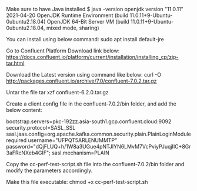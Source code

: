 Make sure to have Java installed
$ java -version
openjdk version "11.0.11" 2021-04-20
OpenJDK Runtime Environment (build 11.0.11+9-Ubuntu-0ubuntu2.18.04)
OpenJDK 64-Bit Server VM (build 11.0.11+9-Ubuntu-0ubuntu2.18.04, mixed mode, sharing)

You can install using below command:
sudo apt install default-jre

Go to Confluent Platform Download link below:
https://docs.confluent.io/platform/current/installation/installing_cp/zip-tar.html

Download the Latest version using command like below:
curl -O http://packages.confluent.io/archive/7.0/confluent-7.0.2.tar.gz

Untar the file
tar xzf confluent-6.2.0.tar.gz

Create a client.config file in the confluent-7.0.2/bin folder, and add the below content:

bootstrap.servers=pkc-192zz.asia-south1.gcp.confluent.cloud:9092
security.protocol=SASL_SSL
sasl.jaas.config=org.apache.kafka.common.security.plain.PlainLoginModule required username="UFPQT5ARLENUMMTP" password="dQjFLUQ+h/1W8a3UGue4pNTJIYN6LMvM7VcPviyPJuqjIIC+8Gr3aFRcNXeb4GIF";
sasl.mechanism=PLAIN

Copy the cc-perf-test-script.sh file into the confluent-7.0.2/bin folder and modify the parameters accordingly.

Make this file executable:
chmod +x cc-perf-test-script.sh
